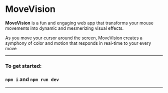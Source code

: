 # MoveVision

**MoveVision** is a fun and engaging web app that transforms your mouse movements into dynamic and mesmerizing visual effects.

As you move your cursor around the screen, MoveVision creates a symphony of color and motion that responds in real-time to your every move

---

### To get started:
### `npm i` and `npm run dev`
---
